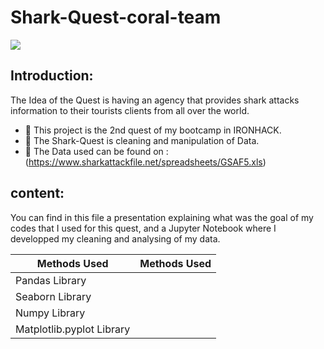 # Shark-Quest-coral-team

![](https://github.com/ManelAitAmer/Shark-Quest-coral-team/assets/160795377/edcd2353-7257-4399-9a62-e9db28035ee1)

## Introduction:

The Idea of the Quest is having an agency that provides shark attacks information to their tourists clients from all over the world.

* :shark: This project is the 2nd quest of my bootcamp in IRONHACK. 
* :shark: The Shark-Quest is cleaning and manipulation of Data.
* :shark: The Data used can be found on : (https://www.sharkattackfile.net/spreadsheets/GSAF5.xls)


## content:

You can find in this file a presentation explaining what was the goal of my codes that I used for this quest, and a Jupyter Notebook where I developped my cleaning and analysing of my data.

| Methods Used  | Methods Used | 
| ------------- | -------------|
|Pandas  Library|
|Seaborn Library| 
|Numpy   Library| 
|Matplotlib.pyplot   Library|
